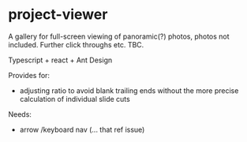# project-viewer
A gallery for full-screen viewing of panoramic(?) photos, photos not included.
Further click throughs etc. TBC.

Typescript + react + Ant Design 

Provides for:
- adjusting ratio to avoid blank trailing ends without the more precise calculation of individual slide cuts

Needs:
- arrow /keyboard nav (... that ref issue)
